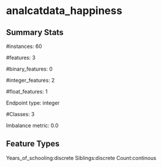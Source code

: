 # analcatdata_happiness

## Summary Stats

#instances: 60

#features: 3

  #binary_features: 0

  #integer_features: 2

  #float_features: 1

Endpoint type: integer

#Classes: 3

Imbalance metric: 0.0

## Feature Types

 Years_of_schooling:discrete
Siblings:discrete
Count:continous

